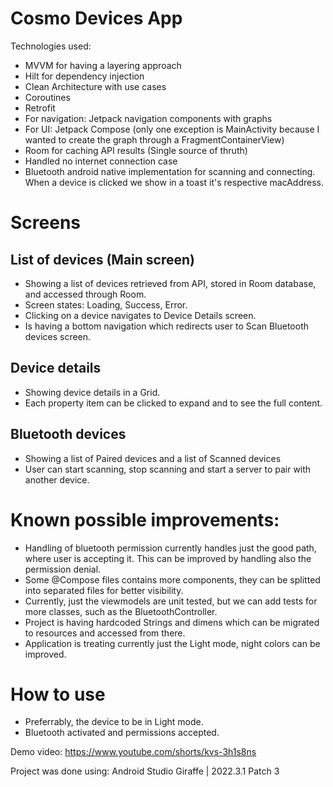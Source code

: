# Cosmo Devices App

Technologies used: 
- MVVM for having a layering approach
- Hilt for dependency injection
- Clean Architecture with use cases
- Coroutines
- Retrofit
- For navigation: Jetpack navigation components with graphs
- For UI: Jetpack Compose (only one exception is MainActivity because I wanted to create the graph through a FragmentContainerView) 
- Room for caching API results (Single source of thruth)
- Handled no internet connection case 
- Bluetooth android native implementation for scanning and connecting. When a device is clicked we show in a toast it's respective macAddress. 

# Screens

## List of devices (Main screen)
- Showing a list of devices retrieved from API, stored in Room database, and accessed through Room. 
- Screen states: Loading, Success, Error.
- Clicking on a device navigates to Device Details screen.
- Is having a bottom navigation which redirects user to Scan Bluetooth devices screen.

## Device details 
- Showing device details in a Grid.
- Each property item can be clicked to expand and to see the full content. 

## Bluetooth devices
- Showing a list of Paired devices and a list of Scanned devices
- User can start scanning, stop scanning and start a server to pair with another device.

# Known possible improvements:
- Handling of bluetooth permission currently handles just the good path, where user is accepting it. This can be improved by handling also the permission denial.
- Some @Compose files contains more components, they can be splitted into separated files for better visibility.
- Currently, just the viewmodels are unit tested, but we can add tests for more classes, such as the BluetoothController.
- Project is having hardcoded Strings and dimens which can be migrated to resources and accessed from there.
- Application is treating currently just the Light mode, night colors can be improved.

# How to use
- Preferrably, the device to be in Light mode.
- Bluetooth activated and permissions accepted. 

Demo video: https://www.youtube.com/shorts/kvs-3h1s8ns 

Project was done using: Android Studio Giraffe | 2022.3.1 Patch 3
